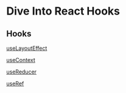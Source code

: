 # Dive Into React Hooks

## Hooks

[useLayoutEffect](https://github.com/yujiseok/til/tree/main/react/hooks/useLayoutEffect)

[useContext](https://github.com/yujiseok/til/tree/main/react/hooks/useContext)

[useReducer](https://github.com/yujiseok/til/tree/main/react/hooks/useReducer)

[useRef](https://github.com/yujiseok/til/tree/main/react/hooks/useRef)
